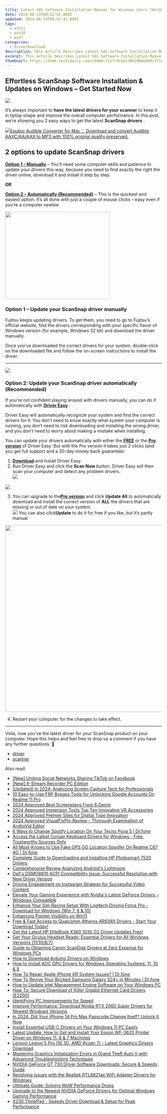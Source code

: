 ```yaml
---
title: Latest SAS Software Installation Manual for Windows Users (Win10, Win8, Win7)
date: 2024-08-13T09:52:41.809Z
updated: 2024-08-14T09:52:41.809Z
tags:
  - win11
  - win10
  - win7
categories:
  - DriverDownload
description: This Article Describes Latest SAS Software Installation Manual for Windows Users (Win10, Win8, Win7)
excerpt: This Article Describes Latest SAS Software Installation Manual for Windows Users (Win10, Win8, Win7)
thumbnail: https://thmb.techidaily.com/c4666c711fc9c9a338b2d08e469c371e9c8d5fe0d21f3a3c14a777e4b40a0530.jpg
---
```


## Effortless ScanSnap Software Installation & Updates on Windows – Get Started Now

![](https://images.drivereasy.com/wp-content/uploads/2019/01/img_5c3d5b538269b.jpg)

It’s always important to **have the latest drivers for your scanner**  to keep it in tiptop shape and improve the overall computer performance. In this post, we’re showing you 2 easy ways to get the latest **ScanSnap drivers** .

<!-- affiliate ads begin -->
<a href="https://secure.2checkout.com/order/checkout.php?PRODS=4713565&QTY=1&AFFILIATE=108875&CART=1"><img src="https://www.epubor.com/images/uppic/audible-converter-interface.png" border="0">Epubor Audible Converter for Mac： Download and convert Audible AAXC/AA/AAX to MP3 with 100% original quality preserved.</a>
<!-- affiliate ads end -->
## 2 options to update **ScanSnap drivers**

[**Option 1 – Manually**](https://tools.techidaily.com/drivereasy/download/) – You’ll need some computer skills and patience to update your drivers this way, because you need to find exactly the right the driver online, download it and install it step by step.

**OR**

[**Option 2 – Automatically (Recommended)**](https://www.drivereasy.com/knowledge/scansnap-driver-download-update-easily/#O2) – This is the quickest and easiest option. It’s all done with just a couple of mouse clicks – easy even if you’re a computer newbie.

<!-- affiliate ads begin -->
<a href="https://aligracehair.sjv.io/c/5597632/2087264/19272" target="_top" id="2087264"><img src="//a.impactradius-go.com/display-ad/19272-2087264" border="0" alt="" width="336" height="280"/></a><img height="0" width="0" src="https://imp.pxf.io/i/5597632/2087264/19272" style="position:absolute;visibility:hidden;" border="0" />
<!-- affiliate ads end -->
### **Option 1 – Update your ScanSnap driver manually**

 Fujitsu keeps updating drivers. To get them, you need to go to Fujitsu’s official  website, find the drivers corresponding with your specific flavor of Windows version (for example, Windows 32 bit) and download the driver manually.

 Once you’ve downloaded the correct drivers for your system, double-click on the downloaded file and follow the on-screen instructions to install the driver.

---

<!-- affiliate ads begin -->
<a href="https://secure.2checkout.com/order/checkout.php?PRODS=4620778&QTY=1&AFFILIATE=108875&CART=1"><img src="https://secure.avangate.com/images/merchant/07dd4d5a72f5740ef0f035f201951476/728__90banner.jpg" border="0"></a>
<!-- affiliate ads end -->
### Option 2: Update your ScanSnap driver automatically (Recommended)

 If you’re not confident playing around with drivers manually, you can do it automatically with **[Driver Easy](https://tools.techidaily.com/drivereasy/download/)**  .

 Driver Easy will automatically recognize your system and find the correct drivers for it. You don’t need to know exactly what system your computer is running, you don’t need to risk downloading and installing the wrong driver, and you don’t need to worry about making a mistake when installing.

 You can update your drivers automatically with either the **[FREE](https://tools.techidaily.com/drivereasy/download/)**  or the **[Pro version](https://tools.techidaily.com/drivereasy/download/)**  of Driver Easy. But with the Pro version it takes just 2 clicks (and you get full support and a 30-day money back guarantee):

1. [**Download**](https://tools.techidaily.com/drivereasy/download/) and install Driver Easy.
2. Run Driver Easy and click the **Scan Now** button. Driver Easy will then scan your computer and detect any problem drivers.  
![](https://images.drivereasy.com/wp-content/uploads/2018/11/img_5bea92aeadc8d.jpg)
<!-- affiliate ads begin -->
<a href="https://shop.incomedia.eu/order/checkout.php?PRODS=14095146&QTY=1&AFFILIATE=108875&CART=1"><img src="https://secure.2checkout.com/images/merchant/8b6cc3ee5ec407721ce3bf5ff4c0f56b/PRO_BUY_728x90-EN.jpg" border="0"></a>
<!-- affiliate ads end -->
3. You can upgrade to the[**Pro version**](https://tools.techidaily.com/drivereasy/download/) and click   **Update All**  to automatically download and install the correct version of **ALL**  the drivers that are missing or out of date on your system.  
![](https://images.drivereasy.com/wp-content/uploads/2018/11/img_5bea936032f20.jpg) You can also click**Update** to do it for free if you like, but it’s partly manual
<!-- affiliate ads begin -->
<a href="https://appsumo.8odi.net/c/5597632/2087394/7443" target="_top" id="2087394"><img src="//a.impactradius-go.com/display-ad/7443-2087394" border="0" alt="" width="1200" height="600"/></a><img height="0" width="0" src="https://appsumo.8odi.net/i/5597632/2087394/7443" style="position:absolute;visibility:hidden;" border="0" />
<!-- affiliate ads end -->
4. Restart your computer for the changes to take effect.

---

 Voila, now you’ve the latest driver for your ScanSnap product on your computer. Hope this helps and feel free to drop us a comment if you have any further questions. 🙂

* [driver](https://tools.techidaily.com/drivereasy/download/)
* [scanner](https://tools.techidaily.com/drivereasy/download/)

<ins class="adsbygoogle"
     style="display:block"
     data-ad-format="autorelaxed"
     data-ad-client="ca-pub-7571918770474297"
     data-ad-slot="1223367746"></ins>



<ins class="adsbygoogle"
     style="display:block"
     data-ad-client="ca-pub-7571918770474297"
     data-ad-slot="8358498916"
     data-ad-format="auto"
     data-full-width-responsive="true"></ins>

<span class="atpl-alsoreadstyle">Also read:</span>
<div><ul>
<li><a href="https://facebook-video-content.techidaily.com/new-uniting-social-networks-sharing-tiktok-on-facebook/"><u>[New] Uniting Social Networks  Sharing TikTok on Facebook</u></a></li>
<li><a href="https://video-screen-grab.techidaily.com/new-x-stream-recorder-pc-edition/"><u>[New] X-Stream Recorder PC Edition</u></a></li>
<li><a href="https://screen-mirroring-recording.techidaily.com/updated-in-2024-analyzing-screen-capture-tech-for-professionals/"><u>[Updated] In 2024, Analyzing Screen Capture Tech for Professionals</u></a></li>
<li><a href="https://easy-unlock-android.techidaily.com/10-easy-to-use-frp-bypass-tools-for-unlocking-google-accounts-on-realme-11-pro-by-drfone-android/"><u>10 Easy-to-Use FRP Bypass Tools for Unlocking Google Accounts On Realme 11 Pro</u></a></li>
<li><a href="https://extra-tips.techidaily.com/2024-approved-best-screenplays-from-8-genre/"><u>2024 Approved  Best Screenplays From 8 Genre</u></a></li>
<li><a href="https://some-techniques.techidaily.com/2024-approved-immersion-tools-top-ten-innovative-vr-accessories/"><u>2024 Approved  Immersion Tools Top Ten  Innovative VR Accessories</u></a></li>
<li><a href="https://fox-links.techidaily.com/2024-approved-premier-sites-for-digital-type-innovation/"><u>2024 Approved  Premier Sites for Digital Type Innovation</u></a></li>
<li><a href="https://vp-tips.techidaily.com/2024-approved-visualfixpro-review-thorough-examination-of-androvid-editor/"><u>2024 Approved  VisualFixPro Review – Thorough Examination of AndroVid Editor</u></a></li>
<li><a href="https://location-fake.techidaily.com/6-ways-to-change-spotify-location-on-your-tecno-pova-5-drfone-by-drfone-virtual-android/"><u>6 Ways to Change Spotify Location On Your Tecno Pova 5 | Dr.fone</u></a></li>
<li><a href="https://win-amazing.techidaily.com/access-the-latest-corsair-keyboard-drivers-for-windows-free-trustworthy-sources-only/"><u>Access the Latest Corsair Keyboard Drivers for Windows - Free, Trustworthy Sources Only</u></a></li>
<li><a href="https://fake-location.techidaily.com/all-must-knows-to-use-fake-gps-go-location-spoofer-on-realme-c67-4g-drfone-by-drfone-virtual-android/"><u>All Must-Knows to Use Fake GPS GO Location Spoofer On Realme C67 4G | Dr.fone</u></a></li>
<li><a href="https://win-amazing.techidaily.com/complete-guide-to-downloading-and-installing-hp-photosmart-7520-drivers/"><u>Complete Guide to Downloading and Installing HP Photosmart 7520 Drivers</u></a></li>
<li><a href="https://vp-tips.techidaily.com/comprehensive-review-analyzing-androids-lightroom/"><u>Comprehensive Review  Analyzing Android's Lightroom</u></a></li>
<li><a href="https://win-amazing.techidaily.com/dells-dsmo8810-acpi-compatibility-issue-successful-resolution-with-new-driver-version/"><u>Dell's DSMO8810 ACPI Compatibility Issue: Successful Resolution with New Driver Version</u></a></li>
<li><a href="https://instagram-videos.techidaily.com/driving-engagement-on-instagram-strategy-for-successful-video-content/"><u>Driving Engagement on Instagram  Strategy for Successful Video Content</u></a></li>
<li><a href="https://win-amazing.techidaily.com/elevate-your-gaming-experience-with-nvidias-latest-geforce-drivers-windows-compatible/"><u>Elevate Your Gaming Experience with Nvidia's Latest GeForce Drivers – Windows Compatible</u></a></li>
<li><a href="https://win-amazing.techidaily.com/enhance-your-sim-racing-setup-with-logitech-driving-force-pro-download-for-windows-win-7-8-and-10/"><u>Enhance Your Sim Racing Setup With Logitech Driving Force Pro - Download for Windows (Win 7, 8 & 10)</u></a></li>
<li><a href="https://windows11.techidaily.com/enhancing-pointer-visibility-on-win11/"><u>Enhancing Pointer Visibility on Win11</u></a></li>
<li><a href="https://win-amazing.techidaily.com/1722976106823-free-and-fast-access-to-qualcomm-atheros-ar938x-drivers-start-your-download-today/"><u>Free & Fast Access to Qualcomm Atheros AR938X Drivers - Start Your Download Today!</u></a></li>
<li><a href="https://win-amazing.techidaily.com/1722976664547-get-the-latest-hp-elitebook-x360-1030-g2-driver-updates-free/"><u>Get the Latest HP EliteBook X360 1030 G2 Driver Updates Free!</u></a></li>
<li><a href="https://win-amazing.techidaily.com/get-your-oculus-headset-ready-essential-drivers-for-all-windows-versions-111087/"><u>Get Your Oculus Headset Ready: Essential Drivers for All Windows Versions (11/10/8/7)</u></a></li>
<li><a href="https://win-amazing.techidaily.com/guide-to-obtaining-canon-scandisk-drivers-at-zero-expense-for-windows-pcs/"><u>Guide to Obtaining Canon ScanDisk Drivers at Zero Expense for Windows PCs</u></a></li>
<li><a href="https://win-amazing.techidaily.com/how-to-download-arduino-drivers-on-windows/"><u>How to Download Arduino Drivers on Windows</u></a></li>
<li><a href="https://win-amazing.techidaily.com/how-to-install-aoc-gpu-drivers-for-windows-operating-systems-11-10-and-8/"><u>How to Install AOC GPU Drivers for Windows Operating Systems: 11, 10 & 8</u></a></li>
<li><a href="https://techidaily.com/how-to-repair-apple-iphone-xr-system-issues-drfone-by-drfone-ios-system-repair-ios-system-repair/"><u>How To Repair Apple iPhone XR System Issues? | Dr.fone</u></a></li>
<li><a href="https://fix-guide.techidaily.com/how-to-revive-your-bricked-samsung-galaxy-s24plus-in-minutes-drfone-by-drfone-fix-android-problems-fix-android-problems/"><u>How To Revive Your Bricked Samsung Galaxy S24+ in Minutes | Dr.fone</u></a></li>
<li><a href="https://win-amazing.techidaily.com/how-to-update-intel-management-engine-software-on-your-windows-pc/"><u>How to Update Intel Management Engine Software on Your Windows PC</u></a></li>
<li><a href="https://win-amazing.techidaily.com/how-to-secure-download-of-killer-gigabit-ethernet-card-drivers-e2200/"><u>How To: Secure Download of Killer Gigabit Ethernet Card Drivers (E2200)</u></a></li>
<li><a href="https://unlock-android.techidaily.com/identifying-pc-improvements-for-speed/"><u>Identifying PC Improvements for Speed</u></a></li>
<li><a href="https://win-amazing.techidaily.com/improve-performance-download-nvidia-rtx-2060-super-drivers-for-newest-windows-versions/"><u>Improve Performance: Download Nvidia RTX 2060 Super Drivers for Newest Windows Versions</u></a></li>
<li><a href="https://ios-unlock.techidaily.com/in-2024-did-your-iphone-14-pro-max-passcode-change-itself-unlock-it-now-by-drfone-ios/"><u>In 2024, Did Your iPhone 14 Pro Max Passcode Change Itself? Unlock It Now</u></a></li>
<li><a href="https://win-amazing.techidaily.com/install-essential-usb-c-drivers-on-your-windows-11-pc-easily/"><u>Install Essential USB-C Drivers on Your Windows 11 PC Easily</u></a></li>
<li><a href="https://win-amazing.techidaily.com/latest-update-how-to-get-and-install-your-epson-wf-3620-printer-driver-on-windows-11-8-and-7-machines/"><u>Latest Update: How to Get and Install Your Epson WF-3620 Printer Driver on Windows 11, 8 & 7 Machines</u></a></li>
<li><a href="https://win-amazing.techidaily.com/lenovo-legion-5-pro-16-3d-amd-ryzen-7-latest-graphics-drivers-download/"><u>Lenovo Legion 5 Pro (16 3D, AMD Ryzen 7) - Latest Graphics Drivers Download</u></a></li>
<li><a href="https://win-answers.techidaily.com/mastering-graphics-initialization-errors-in-grand-theft-auto-v-with-advanced-troubleshooting-techniques/"><u>Mastering Graphics Initialization Errors in Grand Theft Auto V with Advanced Troubleshooting Techniques</u></a></li>
<li><a href="https://win-amazing.techidaily.com/nvidia-geforce-gt-730-driver-software-downloads-secure-and-speedy-guide/"><u>NVIDIA GeForce GT 730 Driver Software Downloads: Secure & Speedy Guide</u></a></li>
<li><a href="https://win-amazing.techidaily.com/resolving-issues-with-the-realtek-rtl8821ae-wifi-adapter-drivers-for-windows/"><u>Resolving Issues with the Realtek RTL8821ae WiFi Adapter Drivers for Windows</u></a></li>
<li><a href="https://win-howtos.techidaily.com/ultimate-guide-solving-wow-performance-drops/"><u>Ultimate Guide: Solving WoW Performance Drops</u></a></li>
<li><a href="https://win-amazing.techidaily.com/upgrade-to-the-newest-nvidia-geforce-drivers-for-optimal-windows-gaming-performance/"><u>Upgrade to the Newest NVIDIA GeForce Drivers for Optimal Windows Gaming Performance</u></a></li>
<li><a href="https://win-amazing.techidaily.com/x230-thinkpad-speedy-driver-download-and-setup-for-peak-performance/"><u>X230 ThinkPad - Speedy Driver Download & Setup for Peak Performance</u></a></li>
</ul></div>
